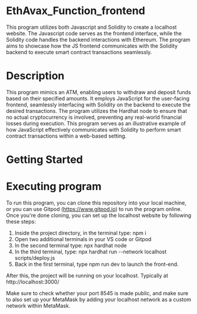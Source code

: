 # EthAvax_Function_frontend

This program utilizes both Javascript and Solidity to create a localhost website. The Javascript code serves as the frontend interface, while the Solidity code handles the backend interactions with Ethereum. The program aims to showcase how the JS frontend communicates with the Solidity backend to execute smart contract transactions seamlessly.

# Description

This program mimics an ATM, enabling users to withdraw and deposit funds based on their specified amounts. It employs JavaScript for the user-facing frontend, seamlessly interfacing with Solidity on the backend to execute the desired transactions. The program utilizes the Hardhat node to ensure that no actual cryptocurrency is involved, preventing any real-world financial losses during execution. This program serves as an illustrative example of how JavaScript effectively communicates with Solidity to perform smart contract transactions within a web-based setting.

# Getting Started

# Executing program
To run this program, you can clone this repository into your local machine, or you can use Gitpod (https://www.gitpod.io) to run the program online. Once you're done cloning, you can set up the localhost website by following these steps:
1. Inside the project directory, in the terminal type: npm i
2. Open two additional terminals in your VS code or Gitpod
3. In the second terminal type: npx hardhat node
4. In the third terminal, type: npx hardhat run --network localhost scripts/deploy.js
5. Back in the first terminal, type npm run dev to launch the front-end.

After this, the project will be running on your localhost. Typically at http://localhost:3000/

Make sure to check whether your port 8545 is made public, and make sure to also set up your MetaMask by adding your localhost network as a custom network within MetaMask.

